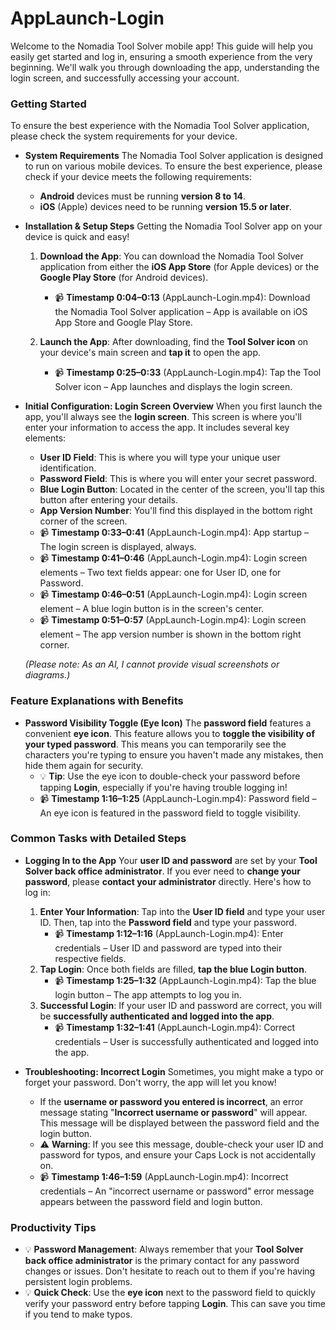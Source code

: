 # AppLaunch-Login
Welcome to the Nomadia Tool Solver mobile app! This guide will help you easily get started and log in, ensuring a smooth experience from the very beginning. We'll walk you through downloading the app, understanding the login screen, and successfully accessing your account.

### Getting Started

To ensure the best experience with the Nomadia Tool Solver application, please check the system requirements for your device.

*   **System Requirements**
    The Nomadia Tool Solver application is designed to run on various mobile devices. To ensure the best experience, please check if your device meets the following requirements:
    *   **Android** devices must be running **version 8 to 14**.
    *   **iOS** (Apple) devices need to be running **version 15.5 or later**.

*   **Installation & Setup Steps**
    Getting the Nomadia Tool Solver app on your device is quick and easy!

    1.  **Download the App**: You can download the Nomadia Tool Solver application from either the **iOS App Store** (for Apple devices) or the **Google Play Store** (for Android devices).
        *   📹 **Timestamp 0:04–0:13** (AppLaunch-Login.mp4): Download the Nomadia Tool Solver application – App is available on iOS App Store and Google Play Store.

    2.  **Launch the App**: After downloading, find the **Tool Solver icon** on your device's main screen and **tap it** to open the app.
        *   📹 **Timestamp 0:25–0:33** (AppLaunch-Login.mp4): Tap the Tool Solver icon – App launches and displays the login screen.

*   **Initial Configuration: Login Screen Overview**
    When you first launch the app, you'll always see the **login screen**. This screen is where you'll enter your information to access the app. It includes several key elements:
    *   **User ID Field**: This is where you will type your unique user identification.
    *   **Password Field**: This is where you will enter your secret password.
    *   **Blue Login Button**: Located in the center of the screen, you'll tap this button after entering your details.
    *   **App Version Number**: You'll find this displayed in the bottom right corner of the screen.
    *   📹 **Timestamp 0:33–0:41** (AppLaunch-Login.mp4): App startup – The login screen is displayed, always.
    *   📹 **Timestamp 0:41–0:46** (AppLaunch-Login.mp4): Login screen elements – Two text fields appear: one for User ID, one for Password.
    *   📹 **Timestamp 0:46–0:51** (AppLaunch-Login.mp4): Login screen element – A blue login button is in the screen's center.
    *   📹 **Timestamp 0:51–0:57** (AppLaunch-Login.mp4): Login screen element – The app version number is shown in the bottom right corner.

    *(Please note: As an AI, I cannot provide visual screenshots or diagrams.)*

### Feature Explanations with Benefits

*   **Password Visibility Toggle (Eye Icon)**
    The **password field** features a convenient **eye icon**. This feature allows you to **toggle the visibility of your typed password**. This means you can temporarily see the characters you're typing to ensure you haven't made any mistakes, then hide them again for security.
    *   💡 **Tip**: Use the eye icon to double-check your password before tapping **Login**, especially if you're having trouble logging in!
    *   📹 **Timestamp 1:16–1:25** (AppLaunch-Login.mp4): Password field – An eye icon is featured in the password field to toggle visibility.

### Common Tasks with Detailed Steps

*   **Logging In to the App**
    Your **user ID and password** are set by your **Tool Solver back office administrator**. If you ever need to **change your password**, please **contact your administrator** directly. Here's how to log in:

    1.  **Enter Your Information**: Tap into the **User ID field** and type your user ID. Then, tap into the **Password field** and type your password.
        *   📹 **Timestamp 1:12–1:16** (AppLaunch-Login.mp4): Enter credentials – User ID and password are typed into their respective fields.
    2.  **Tap Login**: Once both fields are filled, **tap the blue Login button**.
        *   📹 **Timestamp 1:25–1:32** (AppLaunch-Login.mp4): Tap the blue login button – The app attempts to log you in.
    3.  **Successful Login**: If your user ID and password are correct, you will be **successfully authenticated and logged into the app**.
        *   📹 **Timestamp 1:32–1:41** (AppLaunch-Login.mp4): Correct credentials – User is successfully authenticated and logged into the app.

*   **Troubleshooting: Incorrect Login**
    Sometimes, you might make a typo or forget your password. Don't worry, the app will let you know!
    *   If the **username or password you entered is incorrect**, an error message stating "**Incorrect username or password**" will appear. This message will be displayed between the password field and the login button.
    *   ⚠️ **Warning**: If you see this message, double-check your user ID and password for typos, and ensure your Caps Lock is not accidentally on.
    *   📹 **Timestamp 1:46–1:59** (AppLaunch-Login.mp4): Incorrect credentials – An "incorrect username or password" error message appears between the password field and login button.

### Productivity Tips

*   💡 **Password Management**: Always remember that your **Tool Solver back office administrator** is the primary contact for any password changes or issues. Don't hesitate to reach out to them if you're having persistent login problems.
*   💡 **Quick Check**: Use the **eye icon** next to the password field to quickly verify your password entry before tapping **Login**. This can save you time if you tend to make typos.
